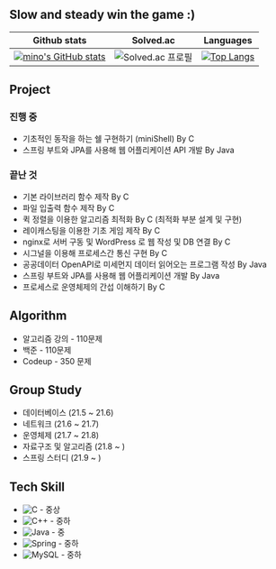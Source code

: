 ## Slow and steady win the game :)

|Github stats|Solved.ac|Languages|
|-|-|-|
|[![mino's GitHub stats](https://github-readme-stats.vercel.app/api?username=mino0310&show_icons=true&theme=gruvbox)](https://github.com/mino0310)|![Solved.ac 프로필](http://mazassumnida.wtf/api/v2/generate_badge?boj=minhkim)|[![Top Langs](https://github-readme-stats.vercel.app/api/top-langs/?username=mino0310)](https://github.com/anuraghazra/github-readme-stats)

## Project
### 진행 중
- 기초적인 동작을 하는 쉘 구현하기 (miniShell) By C
- 스프링 부트와 JPA를 사용해 웹 어플리케이션 API 개발 By Java


### 끝난 것
- 기본 라이브러리 함수 제작 By C
- 파일 입출력 함수 제작 By C
- 퀵 정렬을 이용한 알고리즘 최적화 By C (최적화 부분 설계 및 구현)
- 레이캐스팅을 이용한 기초 게임 제작 By C
- nginx로 서버 구동 및 WordPress 로 웹 작성 및 DB 연결 By C
- 시그널을 이용해 프로세스간 통신 구현 By C
- 공공데이터 OpenAPI로 미세먼지 데이터 읽어오는 프로그램 작성 By Java
- 스프링 부트와 JPA를 사용해 웹 어플리케이션 개발 By Java
- 프로세스로 운영체제의 간섭 이해하기 By C


## Algorithm
- 알고리즘 강의 - 110문제
- 백준 - 110문제
- Codeup - 350 문제

## Group Study
- 데이터베이스 (21.5 ~ 21.6)
- 네트워크 (21.6 ~ 21.7)
- 운영체제 (21.7 ~ 21.8)
- 자료구조 및 알고리즘 (21.8 ~ )
- 스프링 스터디 (21.9 ~ )

## Tech Skill
- <img alt="C" src="https://img.shields.io/badge/c-%2300599C.svg?style=for-the-badge&logo=c&logoColor=white"/> - 중상
- <img alt="C++" src="https://img.shields.io/badge/c++-%2300599C.svg?style=for-the-badge&logo=c%2B%2B&logoColor=white"/> - 중하
- <img alt="Java" src="https://img.shields.io/badge/java-%23ED8B00.svg?style=for-the-badge&logo=java&logoColor=white"/> - 중
- <img alt="Spring" src="https://img.shields.io/badge/spring-%236DB33F.svg?style=for-the-badge&logo=spring&logoColor=white"/> - 중하
- <img alt="MySQL" src="https://img.shields.io/badge/mysql-%2300f.svg?style=for-the-badge&logo=mysql&logoColor=white"/> - 중하
